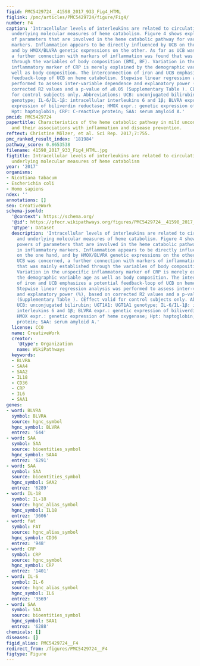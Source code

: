 ```yaml
---
figid: PMC5429724__41598_2017_933_Fig4_HTML
figlink: /pmc/articles/PMC5429724/figure/Fig4/
number: F4
caption: 'Intracellular levels of interleukins are related to circulating UCB and
  underlying molecular measures of heme catabolism. Figure 4 shows explanatory powers
  of parameters that are involved in the heme catabolic pathway for variation in inflammatory
  markers. Inflammation appears to be directly influenced by UCB on the one hand,
  and by HMOX/BLVRA genetic expressions on the other. As far as UCB was concerned,
  a further connection with markers of inflammation was found that was mainly established
  through the variables of body composition (BMI, BF). Variation in the unspecific
  inflammatory marker of CRP is merely explained by the demographic variable age as
  well as body composition. The interconnection of iron and UCB emphasizes a potential
  feedback-loop of UCB on heme catabolism. Stepwise linear regression analysis was
  performed to assess inter-variable dependence and explanatory power (%), based on
  corrected R2 values and a p-value of ≤0.05 (Supplementary Table ). CEffect valid
  for control subjects only. Abbreviations: UCB: unconjugated bilirubin; UGT1A1: UGT1A1
  genotype; IL-6/IL-1β: intracellular interleukins 6 and 1β; BLVRA expr.: genetic
  expression of biliverdin reductase; HMOX expr.: genetic expression of heme oxygenase;
  Hpt: haptoglobin; CRP: C-reactive protein; SAA: serum amyloid A.'
pmcid: PMC5429724
papertitle: Characteristics of the heme catabolic pathway in mild unconjugated hyperbilirubinemia
  and their associations with inflammation and disease prevention.
reftext: Christine Mölzer, et al. Sci Rep. 2017;7:755.
pmc_ranked_result_index: '181984'
pathway_score: 0.8653538
filename: 41598_2017_933_Fig4_HTML.jpg
figtitle: Intracellular levels of interleukins are related to circulating UCB and
  underlying molecular measures of heme catabolism
year: '2017'
organisms:
- Nicotiana tabacum
- Escherichia coli
- Homo sapiens
ndex: ''
annotations: []
seo: CreativeWork
schema-jsonld:
  '@context': https://schema.org/
  '@id': https://pfocr.wikipathways.org/figures/PMC5429724__41598_2017_933_Fig4_HTML.html
  '@type': Dataset
  description: 'Intracellular levels of interleukins are related to circulating UCB
    and underlying molecular measures of heme catabolism. Figure 4 shows explanatory
    powers of parameters that are involved in the heme catabolic pathway for variation
    in inflammatory markers. Inflammation appears to be directly influenced by UCB
    on the one hand, and by HMOX/BLVRA genetic expressions on the other. As far as
    UCB was concerned, a further connection with markers of inflammation was found
    that was mainly established through the variables of body composition (BMI, BF).
    Variation in the unspecific inflammatory marker of CRP is merely explained by
    the demographic variable age as well as body composition. The interconnection
    of iron and UCB emphasizes a potential feedback-loop of UCB on heme catabolism.
    Stepwise linear regression analysis was performed to assess inter-variable dependence
    and explanatory power (%), based on corrected R2 values and a p-value of ≤0.05
    (Supplementary Table ). CEffect valid for control subjects only. Abbreviations:
    UCB: unconjugated bilirubin; UGT1A1: UGT1A1 genotype; IL-6/IL-1β: intracellular
    interleukins 6 and 1β; BLVRA expr.: genetic expression of biliverdin reductase;
    HMOX expr.: genetic expression of heme oxygenase; Hpt: haptoglobin; CRP: C-reactive
    protein; SAA: serum amyloid A.'
  license: CC0
  name: CreativeWork
  creator:
    '@type': Organization
    name: WikiPathways
  keywords:
  - BLVRA
  - SAA4
  - SAA2
  - IL18
  - CD36
  - CRP
  - IL6
  - SAA1
genes:
- word: BLVRA
  symbol: BLVRA
  source: hgnc_symbol
  hgnc_symbol: BLVRA
  entrez: '644'
- word: SAA
  symbol: SAA
  source: bioentities_symbol
  hgnc_symbol: SAA4
  entrez: '6291'
- word: SAA
  symbol: SAA
  source: bioentities_symbol
  hgnc_symbol: SAA2
  entrez: '6289'
- word: IL-18
  symbol: IL-18
  source: hgnc_alias_symbol
  hgnc_symbol: IL18
  entrez: '3606'
- word: fat
  symbol: FAT
  source: hgnc_alias_symbol
  hgnc_symbol: CD36
  entrez: '948'
- word: CRP
  symbol: CRP
  source: hgnc_symbol
  hgnc_symbol: CRP
  entrez: '1401'
- word: IL-6
  symbol: IL-6
  source: hgnc_alias_symbol
  hgnc_symbol: IL6
  entrez: '3569'
- word: SAA
  symbol: SAA
  source: bioentities_symbol
  hgnc_symbol: SAA1
  entrez: '6288'
chemicals: []
diseases: []
figid_alias: PMC5429724__F4
redirect_from: /figures/PMC5429724__F4
figtype: Figure
---
```

